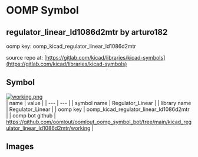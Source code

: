 # OOMP Symbol  
## regulator_linear_ld1086d2mtr  by arturo182  
  
oomp key: oomp_kicad_regulator_linear_ld1086d2mtr  
  
source repo at: [https://gitlab.com/kicad/libraries/kicad-symbols](https://gitlab.com/kicad/libraries/kicad-symbols)  
## Symbol  
  
[![working.png](working_600.png)](working.png)  
| name | value | 
| --- | --- | 
| symbol name | Regulator_Linear | 
| library name | Regulator_Linear | 
| oomp key | oomp_kicad_regulator_linear_ld1086d2mtr | 
| oomp bot github | https://github.com/oomlout/oomlout_oomp_symbol_bot/tree/main/kicad_regulator_linear_ld1086d2mtr/working | 
## Images  
